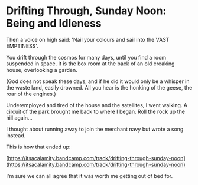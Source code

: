 # Drifting Through, Sunday Noon: Being and Idleness

Then a voice on high said: 'Nail your colours and sail into the VAST EMPTINESS'. 

You drift through the cosmos for many days, until you find a room suspended in space. It is the box room at the back of an old creaking house, overlooking a garden.

(God does not speak these days, and if he did it would only be a whisper in the waste land, easily drowned. All you hear is the honking of the geese, the roar of the engines.)

Underemployed and tired of the house and the satellites, I went walking. A circuit of the park brought me back to where I began. Roll the rock up the hill again...

I thought about running away to join the merchant navy but wrote a song instead.

This is how that ended up:

[https://itsacalamity.bandcamp.com/track/drifting-through-sunday-noon](https://itsacalamity.bandcamp.com/track/drifting-through-sunday-noon)

I'm sure we can all agree that it was worth me getting out of bed for. 
